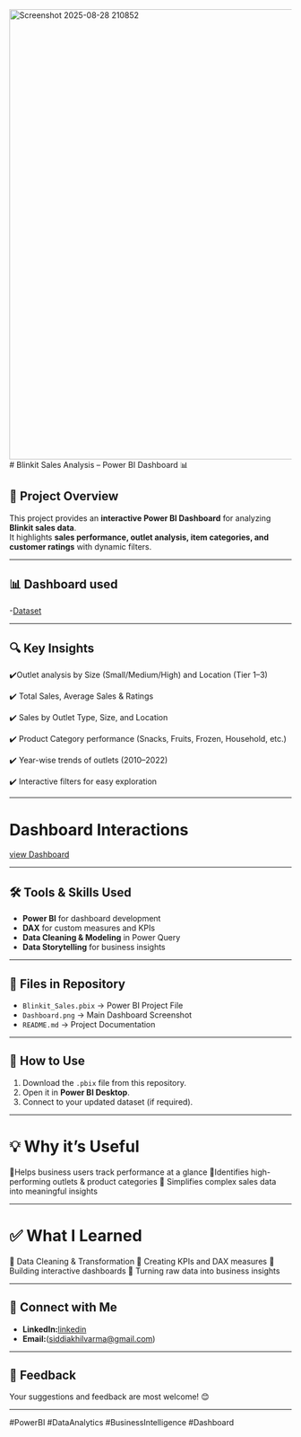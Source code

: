 <img width="1419" height="802" alt="Screenshot 2025-08-28 210852" src="https://github.com/user-attachments/assets/a91bbb44-7b7d-40a9-8d93-6182504e05c9" />
# Blinkit Sales Analysis – Power BI Dashboard 📊

## 📌 Project Overview  
This project provides an **interactive Power BI Dashboard** for analyzing **Blinkit sales data**.  
It highlights **sales performance, outlet analysis, item categories, and customer ratings** with dynamic filters.

---

## 📊 Dashboard used  
-<a href="https://github.com/Akhilvarma377/Data-Analysis-Dashboard/blob/main/BlinkIT%20Grocery%20Data.csv">Dataset</a>

---

## 🔍 Key Insights
 ✔️Outlet analysis by Size (Small/Medium/High) and Location (Tier 1–3)
 
 ✔️ Total Sales, Average Sales & Ratings
 
 ✔️ Sales by Outlet Type, Size, and Location
 
 ✔️ Product Category performance (Snacks, Fruits, Frozen, Household, etc.)
 
 ✔️ Year-wise trends of outlets (2010–2022)
 
 ✔️ Interactive filters for easy exploration
 
---

# Dashboard Interactions
<a href="https://github.com/Akhilvarma377/Data-Analysis-Dashboard/blob/main/Screenshot%202025-08-28%20210852.png">view Dashboard</a>

---

## 🛠 Tools & Skills Used  
- **Power BI** for dashboard development  
- **DAX** for custom measures and KPIs  
- **Data Cleaning & Modeling** in Power Query  
- **Data Storytelling** for business insights
  
---

  ## 📂 Files in Repository  
- `Blinkit_Sales.pbix` → Power BI Project File  
- `Dashboard.png` → Main Dashboard Screenshot  
- `README.md` → Project Documentation  

---

## 🚀 How to Use  
1. Download the `.pbix` file from this repository.  
2. Open it in **Power BI Desktop**.  
3. Connect to your updated dataset (if required).  

---


# 💡 Why it’s Useful
 🔹Helps business users track performance at a glance
 🔹Identifies high-performing outlets & product categories
 🔹 Simplifies complex sales data into meaningful insights
 
---

# ✅ What I Learned
 🔹 Data Cleaning & Transformation
 🔹 Creating KPIs and DAX measures
 🔹 Building interactive dashboards
 🔹 Turning raw data into business insights

 ---

 ## 🔗 Connect with Me  
- **LinkedIn:**<a href="https://www.linkedin.com/in/akhilvarma8/">linkedin </a>
-  **Email:**(siddiakhilvarma@gmail.com)

  ---

  ## 📢 Feedback  
Your suggestions and feedback are most welcome! 😊  

---

#PowerBI #DataAnalytics #BusinessIntelligence #Dashboard



